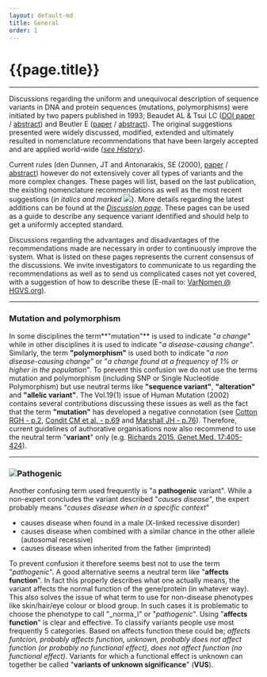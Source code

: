 ```yaml
---
layout: default-md
title: General
order: 1
---
```


# {{page.title}}

* * *

Discussions regarding the uniform and unequivocal description of sequence variants in DNA and protein sequences (mutations, polymorphisms) were initiated by two papers published in 1993; Beaudet AL & Tsui LC ([DOI paper](http://onlinelibrary.wiley.com/doi/10.1002/humu.1380020402/abstract) / [abstract](http://www.ncbi.nlm.nih.gov/entrez/query.fcgi?cmd=Retrieve&db=PubMed&list_uids=8401532&dopt=Abstract)) and Beutler E ([paper](http://www.ncbi.nlm.nih.gov/pmc/articles/PMC1682427/pdf/ajhg00054-0240.pdf) / [abstract](http://www.ncbi.nlm.nih.gov/entrez/query.fcgi?cmd=Retrieve&db=PubMed&list_uids=8352285&dopt=Abstract)). The original suggestions presented were widely discussed, modified, extended and ultimately resulted in nomenclature recommendations that have been largely accepted and are applied world-wide ([_see History_](/history)).

Current rules (den Dunnen, JT and Antonarakis, SE (2000), [paper](http://www3.interscience.wiley.com/cgi-bin/fulltext/68503056/PDFSTART) / [abstract](http://www.ncbi.nlm.nih.gov/pubmed/10612815)) however do not extensively cover all types of variants and the more complex changes. These pages will list, based on the last publication, the existing nomenclature recommendations as well as the most recent suggestions (_in italics and marked [![](new.gif)](#del)_). More details regarding the  latest additions can be found at the [_Discussion page_](disc.html). These pages can be used as a guide to describe any sequence variant identified and should help to get a uniformly accepted standard.

Discussions regarding the advantages and disadvantages of the recommendations made are necessary in order to continuously improve the system. What is listed on these pages represents the current consensus of the discussions. We invite investigators to communicate to us regarding the recommendations as well as to send us complicated cases not yet covered, with a suggestion of how to describe these (E-mail to: [VarNomen @ HGVS.org](mailto:VarNomen%20@%20HGVS.org)).   

* * *

### Mutation and polymorphism

In some disciplines the term**"mutation"** is used to indicate "_a change_" while in other disciplines it is used to indicate "_a disease-causing change_". Similarly, the term **"polymorphism"** is used both to indicate "_a non disease-causing change_" or "_a change found at a frequency of 1% or higher in the population_". To prevent this confusion we do not use the terms mutation and polymorphism (including SNP or Single Nucleotide Polymorphism) but use neutral terms like **"sequence variant"**, **"alteration"** and **"allelic variant"**. The Vol.19(1) issue of Human Mutation (2002) contains several contributions discussing these issues as well as the fact that the term **"mutation"** has developed a negative connotation (see [Cotton RGH - p.2](http://onlinelibrary.wiley.com/doi/10.1002/humu.10029/pdf), [Condit CM et al. - p.69](http://onlinelibrary.wiley.com/doi/10.1002/humu.10023/pdf) and [Marshall JH - p.76](http://onlinelibrary.wiley.com/doi/10.1002/humu.10021/pdf)). Therefore, current guidelines of authorative organisations now also recommend to use the neutral term "**variant**" only (e.g. [Richards 2015, Genet.Med. 17:405-424](http://www.nature.com/gim/journal/v17/n5/pdf/gim201530a.pdf)).  

* * *

### ![](new.gif)Pathogenic

Another confusing term used frequently is "a **pathogenic** variant". While a non-expert concludes the variant described "_causes disease_", the expert probably means "_causes disease when in a specific context_"

*   causes disease when found in a male (X-linked recessive disorder)
*   causes disease when combined with a similar chance in the other allele (autosomal recessive)
*   causes disease when inherited from the father (imprinted)

To prevent confusion it therefore seems best not to use the term "_pathogenic_". A good alternative seems a neutral term like "**affects function**". In fact this properly describes what one actually means, the variant affects the normal function of the gene/protein (in whatever way). This also solves the issue of what term to use for non-disease phenotypes like skin/hair/eye colour or blood group. In such cases it is problematic to choose the phenotype to call "_norma_l" or "_pathogenic_". Using "**affects function**" is clear and effective. To classify variants people use most frequently 5 categories. Based on affects function these could be; _affects funtcion,  probably affects function,  unknown,  probably does not affect function (or probably no functional effect),  does not affect function (no functional effect)_. Variants for which a functional effect is unknown can together be called "**variants of unknown significance**" (**VUS**).
